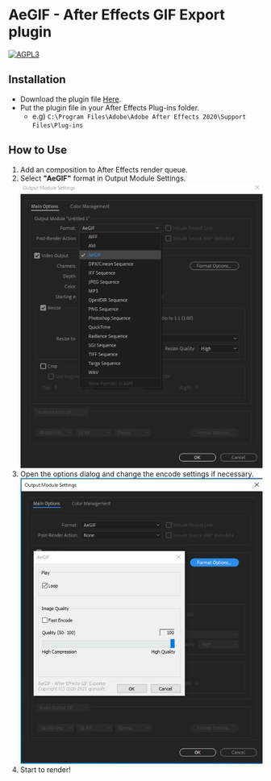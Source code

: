 # AeGIF - After Effects GIF Export plugin
[![AGPL3](
https://img.shields.io/badge/license-AGPL3-blue.svg?style=flat
)](LICENSE)

## Installation
- Download the plugin file [Here](
https://github.com/qronsoft/aegif/releases/download/v0.0.1/aegif.aex
).
- Put the plugin file in your After Effects Plug-ins folder.
  - e.g) `C:\Program Files\Adobe\Adobe After Effects 2020\Support Files\Plug-ins`

## How to Use
1. Add an composition to After Effects render queue.
1. Select **"AeGIF"** format in Output Module Settings.
![output_module_settings](docs/img/output_module_settings.png)
1. Open the options dialog and change the encode settings if necessary.
![output_options](docs/img/output_options.png)
1.  Start to render!
